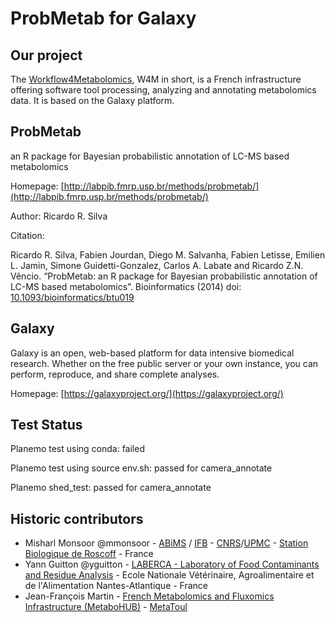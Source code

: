 ProbMetab for Galaxy
====================


Our project
-----------
The [Workflow4Metabolomics](http://workflow4metabolomics.org), W4M in short, is a French infrastructure offering software tool processing, analyzing and annotating metabolomics data. It is based on the Galaxy platform.


ProbMetab
---------
an R package for Bayesian probabilistic annotation of LC-MS based metabolomics

Homepage: [http://labpib.fmrp.usp.br/methods/probmetab/](http://labpib.fmrp.usp.br/methods/probmetab/)

Author: Ricardo R. Silva

Citation:

Ricardo R. Silva, Fabien Jourdan, Diego M. Salvanha, Fabien Letisse, Emilien L. Jamin, Simone Guidetti-Gonzalez, Carlos A. Labate and Ricardo Z.N. Vêncio. “ProbMetab: an R package for Bayesian probabilistic annotation of LC-MS based metabolomics”. Bioinformatics (2014) doi: [10.1093/bioinformatics/btu019](http://bioinformatics.oxfordjournals.org/content/30/9/1336)



Galaxy
------
Galaxy is an open, web-based platform for data intensive biomedical research. Whether on the free public server or your own instance, you can perform, reproduce, and share complete analyses. 

Homepage: [https://galaxyproject.org/](https://galaxyproject.org/)


Test Status
-----------

Planemo test using conda: failed

Planemo test using source env.sh: passed for camera_annotate

Planemo shed_test: passed for camera_annotate


Historic contributors
---------------------
 - Misharl Monsoor @mmonsoor - [ABiMS](http://abims.sb-roscoff.fr/) / [IFB](http://www.france-bioinformatique.fr/) - [CNRS](www.cnrs.fr)/[UPMC](www.upmc.fr) - [Station Biologique de Roscoff](http://www.sb-roscoff.fr/) - France
 - Yann Guitton @yguitton - [LABERCA - Laboratory of Food Contaminants and Residue Analysis](http://www.laberca.org/) - Ecole Nationale Vétérinaire, Agroalimentaire et de l'Alimentation Nantes-Atlantique - France
 - Jean-François Martin - [French Metabolomics and Fluxomics Infrastructure (MetaboHUB)](http://www.metabohub.fr/en) - [MetaToul](http://www.metatoul.fr/)

